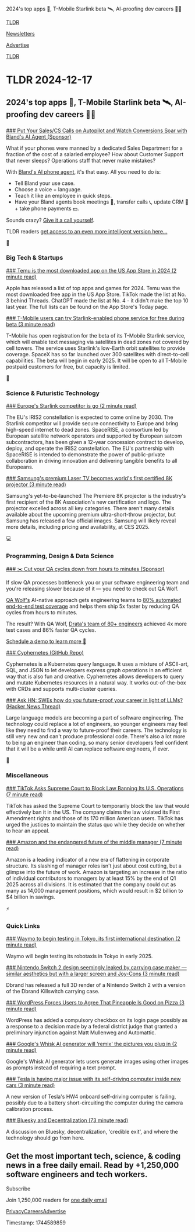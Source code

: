 2024's top apps 📱, T-Mobile Starlink beta 🛰️, AI-proofing dev careers 👨‍💻

[TLDR](/)

[Newsletters](/newsletters)

[Advertise](https://advertise.tldr.tech/)

[TLDR](/)

# TLDR 2024-12-17

## 2024's top apps 📱, T-Mobile Starlink beta 🛰️, AI-proofing dev careers 👨‍💻

### 

[### Put Your Sales/CS Calls on Autopilot and Watch Conversions Soar with Bland's AI Agent (Sponsor)](https://www.bland.ai/?utm_campaign=TLDRAINov&amp;utm_medium=paid&amp;utm_source=TLDRhome)

What if your phones were manned by a dedicated Sales Department for a fraction of the cost of a salaried employee? How about Customer Support that never sleeps? Operations staff that never make mistakes?

With [Bland's AI phone agent](https://www.bland.ai/?utm_campaign=TLDRAINov&utm_medium=paid&utm_source=TLDRhome), it's that easy. All you need to do is:

- Tell Bland your use case.
- Choose a voice + language.
- Teach it like an employee in quick steps.
- Have your Bland agents book meetings 📅, transfer calls 📞, update CRM 🫱 + take phone payments 💵.

Sounds crazy? [Give it a call yourself](https://www.bland.ai/?utm_campaign=TLDRAINov&utm_medium=paid&utm_source=TLDRhome).

TLDR readers [get access to an even more intelligent version here...](https://app.bland.ai/enterprise?utm_campaign=TLDRAINov&utm_medium=paid&utm_source=TLDRForm)

📱

### Big Tech & Startups

[### Temu is the most downloaded app on the US App Store in 2024 (2 minute read)](https://techcrunch.com/2024/12/16/temu-is-the-most-downloaded-app-on-the-u-s-app-store-in-2024/?utm_source=tldrnewsletter)

Apple has released a list of top apps and games for 2024. Temu was the most downloaded free app in the US App Store. TikTok made the list at No. 3 behind Threads. ChatGPT made the list at No. 4 - it didn't make the top 10 last year. The full lists can be found on the App Store's Today page.

[### T-Mobile users can try Starlink-enabled phone service for free during beta (3 minute read)](https://arstechnica.com/tech-policy/2024/12/t-mobile-opens-beta-registration-for-starlink-enabled-cell-phone-service/?utm_source=tldrnewsletter)

T-Mobile has open registration for the beta of its T-Mobile Starlink service, which will enable text messaging via satellites in dead zones not covered by cell towers. The service uses Starlink's low-Earth orbit satellites to provide coverage. SpaceX has so far launched over 300 satellites with direct-to-cell capabilities. The beta will begin in early 2025. It will be open to all T-Mobile postpaid customers for free, but capacity is limited.

🚀

### Science & Futuristic Technology

[### Europe's Starlink competitor is go (2 minute read)](https://www.theverge.com/2024/12/16/24322358/iris2-starlink-rival-europe-date-cost?utm_source=tldrnewsletter)

The EU's IRIS2 constellation is expected to come online by 2030. The Starlink competitor will provide secure connectivity to Europe and bring high-speed internet to dead zones. SpaceRISE, a consortium led by European satellite network operators and supported by European satcom subcontractors, has been given a 12-year concession contract to develop, deploy, and operate the IRIS2 constellation. The EU's partnership with SpaceRISE is intended to demonstrate the power of public-private collaboration in driving innovation and delivering tangible benefits to all Europeans.

[### Samsung's premium Laser TV becomes world's first certified 8K projector (3 minute read)](https://newatlas.com/home-entertainment/samsung-premiere-world-first-certified-8k-projector/?utm_source=tldrnewsletter)

Samsung's yet-to-be-launched The Premiere 8K projector is the industry's first recipient of the 8K Association's new certification and logo. The projector excelled across all key categories. There aren't many details available about the upcoming premium ultra-short-throw projector, but Samsung has released a few official images. Samsung will likely reveal more details, including pricing and availability, at CES 2025.

💻

### Programming, Design & Data Science

[### ✂️ Cut your QA cycles down from hours to minutes (Sponsor)](https://www.qawolf.com/?utm_campaign=ScaleAutomatedQA12132024&amp;utm_source=tldr&amp;utm_medium=newsletter)

If slow QA processes bottleneck you or your software engineering team and you're releasing slower because of it — you need to check out QA Wolf.

[QA Wolf's](https://www.qawolf.com/?utm_campaign=ScaleAutomatedQA12132024&utm_source=tldr&utm_medium=newsletter) AI-native approach gets engineering teams to [80% automated end-to-end test coverage](https://www.qawolf.com/?utm_campaign=ScaleAutomatedQA12132024&utm_source=tldr&utm_medium=newsletter) and helps them ship 5x faster by reducing QA cycles from hours to minutes.

The result? With QA Wolf, [Drata's team of 80+ engineers](https://www.qawolf.com/case-studies/drata?utm_campaign=ScaleAutomatedQA12132024&utm_source=tldr&utm_medium=newsletter) achieved 4x more test cases and 86% faster QA cycles.

[Schedule a demo to learn more 🐺](https://www.qawolf.com/?utm_campaign=ScaleAutomatedQA12132024&utm_source=tldr&utm_medium=newsletter)

[### Cyphernetes (GitHub Repo)](https://github.com/AvitalTamir/cyphernetes?utm_source=tldrnewsletter)

Cyphernetes is a Kubernetes query language. It uses a mixture of ASCII-art, SQL, and JSON to let developers express graph operations in an efficient way that is also fun and creative. Cyphernetes allows developers to query and mutate Kubernetes resources in a natural way. It works out-of-the-box with CRDs and supports multi-cluster queries.

[### Ask HN: SWEs how do you future-proof your career in light of LLMs? (Hacker News Thread)](https://news.ycombinator.com/item?id=42431103&amp;utm_source=tldrnewsletter)

Large language models are becoming a part of software engineering. The technology could replace a lot of engineers, so younger engineers may feel like they need to find a way to future-proof their careers. The technology is still very new and can't produce professional code. There's also a lot more to being an engineer than coding, so many senior developers feel confident that it will be a while until AI can replace software engineers, if ever.

🎁

### Miscellaneous

[### TikTok Asks Supreme Court to Block Law Banning Its U.S. Operations (7 minute read)](https://www.nytimes.com/2024/12/16/us/politics/tiktok-ban-supreme-court-first-amendment.html?unlocked_article_code=1.iE4._VY0.d74wNH2T7dYr&smid=url-share&utm_source=tldrnewsletter)

TikTok has asked the Supreme Court to temporarily block the law that would effectively ban it in the US. The company claims the law violated its First Amendment rights and those of its 170 million American users. TikTok has urged the justices to maintain the status quo while they decide on whether to hear an appeal.

[### Amazon and the endangered future of the middle manager (7 minute read)](https://www.cnbc.com/2024/12/15/amazon-and-the-endangered-future-of-the-middle-manager.html?utm_source=tldrnewsletter)

Amazon is a leading indicator of a new era of flattening in corporate structure. Its slashing of manager roles isn't just about cost cutting, but a glimpse into the future of work. Amazon is targeting an increase in the ratio of individual contributors to managers by at least 15% by the end of Q1 2025 across all divisions. It is estimated that the company could cut as many as 14,000 management positions, which would result in $2 billion to $4 billion in savings.

⚡

### Quick Links

[### Waymo to begin testing in Tokyo, its first international destination (2 minute read)](https://www.cnbc.com/2024/12/16/waymo-to-begin-testing-in-tokyo-its-first-international-destination-.html?utm_source=tldrnewsletter)

Waymo will begin testing its robotaxis in Tokyo in early 2025.

[### Nintendo Switch 2 design seemingly leaked by carrying case maker — similar aesthetics but with a larger screen and Joy-Cons (3 minute read)](https://www.tomshardware.com/video-games/nintendo/nintendo-switch-2-design-seemingly-leaked-by-carrying-case-maker-similar-aesthetics-but-with-a-larger-screen-and-joy-cons?utm_source=tldrnewsletter)

Dbrand has released a full 3D render of a Nintendo Switch 2 with a version of the Dbrand Killswitch carrying case.

[### WordPress Forces Users to Agree That Pineapple Is Good on Pizza (3 minute read)](https://gizmodo.com/wordpress-forces-users-to-agree-that-pineapple-is-good-on-pizza-2000539250?utm_source=tldrnewsletter)

WordPress has added a compulsory checkbox on its login page possibly as a response to a decision made by a federal district judge that granted a preliminary injunction against Matt Mullenweg and Automattic.

[### Google's Whisk AI generator will ‘remix' the pictures you plug in (2 minute read)](https://www.theverge.com/2024/12/16/24322614/google-whisk-ai-generator-remix-pictures-plug-in?utm_source=tldrnewsletter)

Google's Whisk AI generator lets users generate images using other images as prompts instead of requiring a text prompt.

[### Tesla is having major issue with its self-driving computer inside new cars (3 minute read)](https://electrek.co/2024/12/16/tesla-major-issue-self-driving-computer-inside-new-cars/?utm_source=tldrnewsletter)

A new version of Tesla's HW4 onboard self-driving computer is failing, possibly due to a battery short-circuiting the computer during the camera calibration process.

[### Bluesky and Decentralization (73 minute read)](https://dustycloud.org/blog/re-re-bluesky-decentralization/?utm_source=tldrnewsletter)

A discussion on Bluesky, decentralization, 'credible exit', and where the technology should go from here.

## Get the most important tech, science, & coding news in a free daily email. Read by +1,250,000 software engineers and tech workers.

Subscribe

Join 1,250,000 readers for [one daily email](/api/latest/tech)

[Privacy](/privacy)[Careers](https://jobs.ashbyhq.com/tldr.tech)[Advertise](/tech/advertise)

Timestamp: 1744589859